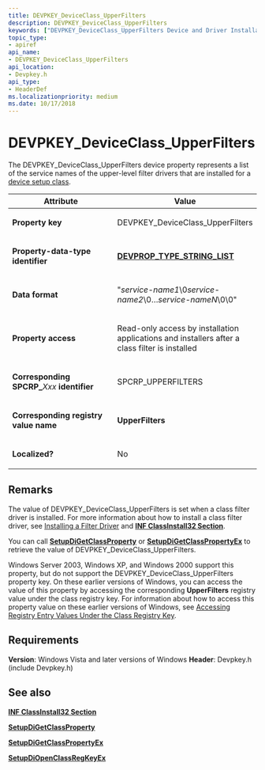 ```yaml
---
title: DEVPKEY_DeviceClass_UpperFilters
description: DEVPKEY_DeviceClass_UpperFilters
keywords: ["DEVPKEY_DeviceClass_UpperFilters Device and Driver Installation"]
topic_type:
- apiref
api_name:
- DEVPKEY_DeviceClass_UpperFilters
api_location:
- Devpkey.h
api_type:
- HeaderDef
ms.localizationpriority: medium
ms.date: 10/17/2018
---
```


# DEVPKEY_DeviceClass_UpperFilters


The DEVPKEY_DeviceClass_UpperFilters device property represents a list of the service names of the upper-level filter drivers that are installed for a [device setup class](./overview-of-device-setup-classes.md).

<table>
<colgroup>
<col width="50%" />
<col width="50%" />
</colgroup>
<thead>
<tr>
<th>Attribute</th>
<th>Value</th>
</tr>
</thead>
<tbody>
<tr class="odd">
<td align="left"><p><strong>Property key</strong></p></td>
<td align="left"><p>DEVPKEY_DeviceClass_UpperFilters</p></td>
</tr>
<tr class="even">
<td align="left"><p><strong>Property-data-type identifier</strong></p></td>
<td align="left"><p><a href="devprop-type-string-list.md" data-raw-source="[&lt;strong&gt;DEVPROP_TYPE_STRING_LIST&lt;/strong&gt;](devprop-type-string-list.md)"><strong>DEVPROP_TYPE_STRING_LIST</strong></a></p></td>
</tr>
<tr class="odd">
<td align="left"><p><strong>Data format</strong></p></td>
<td align="left"><p>"<em>service-name1</em>\0<em>service-name2</em>\0…<em>service-nameN</em>\0\0"</p></td>
</tr>
<tr class="even">
<td align="left"><p><strong>Property access</strong></p></td>
<td align="left"><p>Read-only access by installation applications and installers after a class filter is installed</p></td>
</tr>
<tr class="odd">
<td align="left"><p><strong>Corresponding SPCRP_</strong><em>Xxx</em> <strong>identifier</strong></p></td>
<td align="left"><p>SPCRP_UPPERFILTERS</p></td>
</tr>
<tr class="even">
<td align="left"><p><strong>Corresponding registry value name</strong></p></td>
<td align="left"><p><strong>UpperFilters</strong></p></td>
</tr>
<tr class="odd">
<td align="left"><p><strong>Localized?</strong></p></td>
<td align="left"><p>No</p></td>
</tr>
</tbody>
</table>

 

## Remarks

The value of DEVPKEY_DeviceClass_UpperFilters is set when a class filter driver is installed. For more information about how to install a class filter driver, see [Installing a Filter Driver](./installing-a-filter-driver.md) and [**INF ClassInstall32 Section**](./inf-classinstall32-section.md).

You can call [**SetupDiGetClassProperty**](/windows/win32/api/setupapi/nf-setupapi-setupdigetclasspropertyw) or [**SetupDiGetClassPropertyEx**](/windows/win32/api/setupapi/nf-setupapi-setupdigetclasspropertyexw) to retrieve the value of DEVPKEY_DeviceClass_UpperFilters.

Windows Server 2003, Windows XP, and Windows 2000 support this property, but do not support the DEVPKEY_DeviceClass_UpperFilters property key. On these earlier versions of Windows, you can access the value of this property by accessing the corresponding **UpperFilters** registry value under the class registry key. For information about how to access this property value on these earlier versions of Windows, see [Accessing Registry Entry Values Under the Class Registry Key](./accessing-registry-entry-values-under-the-class-registry-key.md).

## Requirements

**Version**: Windows Vista and later versions of Windows
**Header**: Devpkey.h (include Devpkey.h)


## See also


[**INF ClassInstall32 Section**](./inf-classinstall32-section.md)

[**SetupDiGetClassProperty**](/windows/win32/api/setupapi/nf-setupapi-setupdigetclasspropertyw)

[**SetupDiGetClassPropertyEx**](/windows/win32/api/setupapi/nf-setupapi-setupdigetclasspropertyexw)

[**SetupDiOpenClassRegKeyEx**](/windows/win32/api/setupapi/nf-setupapi-setupdiopenclassregkeyexa)

 

